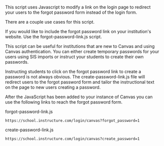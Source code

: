 This script uses Javascript to modify a link on the login page to redirect your users to the forgot password form instead of the login form.

There are a couple use cases for this script.

If you would like to include the forgot password link on your institution's website. Use the forgot-password-link.js script.

This script can be useful for institutions that are new to Canvas and using Canvas authentication. You can either create temporary passwords for your users using SIS imports or instruct your students to create their own passwords.

Instructing students to click on the forgot password link to create a password is not always obvious. The create-password-link.js file will redirect users to the forgot password form and tailor the instructional text on the page to new users creating a password.

After the JavaScript has been added to your instance of Canvas you can use the following links to reach the forgot password form.

forgot-password-link.js

```https://school.instructure.com/login/canvas?forgot_password=1```

create-password-link.js

```https://school.instructure.com/login/canvas?create_password=1```